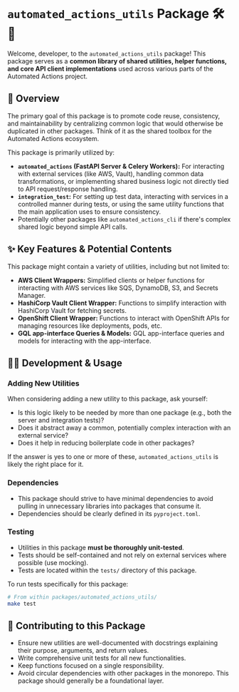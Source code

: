 # `automated_actions_utils` Package 🛠️🔧

Welcome, developer, to the `automated_actions_utils` package! This package serves as a **common library of shared utilities, helper functions, and core API client implementations** used across various parts of the Automated Actions project.

## 🎯 Overview

The primary goal of this package is to promote code reuse, consistency, and maintainability by centralizing common logic that would otherwise be duplicated in other packages. Think of it as the shared toolbox for the Automated Actions ecosystem.

This package is primarily utilized by:

* **`automated_actions` (FastAPI Server & Celery Workers):** For interacting with external services (like AWS, Vault), handling common data transformations, or implementing shared business logic not directly tied to API request/response handling.
* **`integration_test`:** For setting up test data, interacting with services in a controlled manner during tests, or using the same utility functions that the main application uses to ensure consistency.
* Potentially other packages like `automated_actions_cli` if there's complex shared logic beyond simple API calls.

## ✨ Key Features & Potential Contents

This package might contain a variety of utilities, including but not limited to:

* **AWS Client Wrappers:** Simplified clients or helper functions for interacting with AWS services like SQS, DynamoDB, S3, and Secrets Manager.
* **HashiCorp Vault Client Wrapper:** Functions to simplify interaction with HashiCorp Vault for fetching secrets.
* **OpenShift Client Wrapper:** Functions to interact with OpenShift APIs for managing resources like deployments, pods, etc.
* **GQL app-interface Queries & Models:** GQL app-interface queries and models for interacting with the app-interface.

## 🧑‍💻 Development & Usage

### Adding New Utilities

When considering adding a new utility to this package, ask yourself:

* Is this logic likely to be needed by more than one package (e.g., both the server and integration tests)?
* Does it abstract away a common, potentially complex interaction with an external service?
* Does it help in reducing boilerplate code in other packages?

If the answer is yes to one or more of these, `automated_actions_utils` is likely the right place for it.

### Dependencies

* This package should strive to have minimal dependencies to avoid pulling in unnecessary libraries into packages that consume it.
* Dependencies should be clearly defined in its `pyproject.toml`.

### Testing

* Utilities in this package **must be thoroughly unit-tested**.
* Tests should be self-contained and not rely on external services where possible (use mocking).
* Tests are located within the `tests/` directory of this package.

To run tests specifically for this package:

```bash
# From within packages/automated_actions_utils/
make test
```

## 🤝 Contributing to this Package

* Ensure new utilities are well-documented with docstrings explaining their purpose, arguments, and return values.
* Write comprehensive unit tests for all new functionalities.
* Keep functions focused on a single responsibility.
* Avoid circular dependencies with other packages in the monorepo. This package should generally be a foundational layer.
